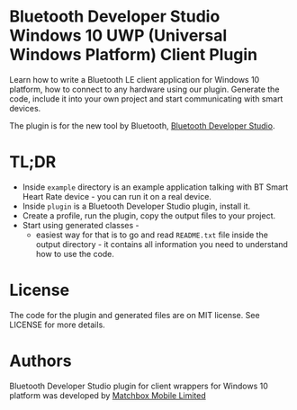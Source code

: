 # Bluetooth Developer Studio Windows 10 UWP (Universal Windows Platform) Client Plugin


Learn how to write a Bluetooth LE client application for Windows 10 platform, how to connect to any hardware using our plugin. Generate the code, include it into your own project and start communicating with smart devices.

The plugin is for the new tool by Bluetooth, [Bluetooth Developer Studio](http://www.bluetooth.com/SiteCollectionDocuments/developer-studio/bluetooth-developer-studio.aspx).

# TL;DR

* Inside `example` directory is an example application talking with BT Smart Heart Rate device - you can run it on a real device.
* Inside `plugin` is a Bluetooth Developer Studio plugin, install it.
* Create a profile, run the plugin, copy the output files to your project.
* Start using generated classes  - 
	* easiest way for that is to go and read `README.txt` file inside the output directory - it contains all information you need to understand how to use the code.

# License

The code for the plugin and generated files are on MIT license. See LICENSE for more details.

# Authors

Bluetooth Developer Studio plugin for client wrappers for Windows 10 platform was developed by [Matchbox Mobile Limited](http://matchboxmobile.com/)
